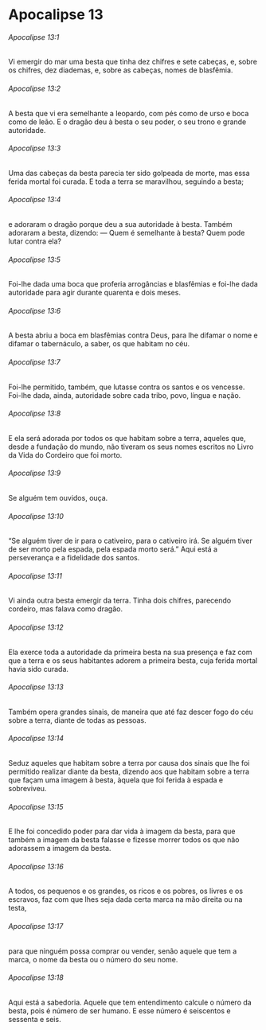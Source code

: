 # Apocalipse 13

###### Apocalipse 13:1

Vi emergir do mar uma besta que tinha dez chifres e sete cabeças, e, sobre os chifres, dez diademas, e, sobre as cabeças, nomes de blasfêmia.

###### Apocalipse 13:2

A besta que vi era semelhante a leopardo, com pés como de urso e boca como de leão. E o dragão deu à besta o seu poder, o seu trono e grande autoridade.

###### Apocalipse 13:3

Uma das cabeças da besta parecia ter sido golpeada de morte, mas essa ferida mortal foi curada. E toda a terra se maravilhou, seguindo a besta;

###### Apocalipse 13:4

e adoraram o dragão porque deu a sua autoridade à besta. Também adoraram a besta, dizendo: — Quem é semelhante à besta? Quem pode lutar contra ela?

###### Apocalipse 13:5

Foi-lhe dada uma boca que proferia arrogâncias e blasfêmias e foi-lhe dada autoridade para agir durante quarenta e dois meses.

###### Apocalipse 13:6

A besta abriu a boca em blasfêmias contra Deus, para lhe difamar o nome e difamar o tabernáculo, a saber, os que habitam no céu.

###### Apocalipse 13:7

Foi-lhe permitido, também, que lutasse contra os santos e os vencesse. Foi-lhe dada, ainda, autoridade sobre cada tribo, povo, língua e nação.

###### Apocalipse 13:8

E ela será adorada por todos os que habitam sobre a terra, aqueles que, desde a fundação do mundo, não tiveram os seus nomes escritos no Livro da Vida do Cordeiro que foi morto.

###### Apocalipse 13:9

Se alguém tem ouvidos, ouça.

###### Apocalipse 13:10

“Se alguém tiver de ir para o cativeiro, para o cativeiro irá. Se alguém tiver de ser morto pela espada, pela espada morto será.” Aqui está a perseverança e a fidelidade dos santos.

###### Apocalipse 13:11

Vi ainda outra besta emergir da terra. Tinha dois chifres, parecendo cordeiro, mas falava como dragão.

###### Apocalipse 13:12

Ela exerce toda a autoridade da primeira besta na sua presença e faz com que a terra e os seus habitantes adorem a primeira besta, cuja ferida mortal havia sido curada.

###### Apocalipse 13:13

Também opera grandes sinais, de maneira que até faz descer fogo do céu sobre a terra, diante de todas as pessoas.

###### Apocalipse 13:14

Seduz aqueles que habitam sobre a terra por causa dos sinais que lhe foi permitido realizar diante da besta, dizendo aos que habitam sobre a terra que façam uma imagem à besta, àquela que foi ferida à espada e sobreviveu.

###### Apocalipse 13:15

E lhe foi concedido poder para dar vida à imagem da besta, para que também a imagem da besta falasse e fizesse morrer todos os que não adorassem a imagem da besta.

###### Apocalipse 13:16

A todos, os pequenos e os grandes, os ricos e os pobres, os livres e os escravos, faz com que lhes seja dada certa marca na mão direita ou na testa,

###### Apocalipse 13:17

para que ninguém possa comprar ou vender, senão aquele que tem a marca, o nome da besta ou o número do seu nome.

###### Apocalipse 13:18

Aqui está a sabedoria. Aquele que tem entendimento calcule o número da besta, pois é número de ser humano. E esse número é seiscentos e sessenta e seis.


